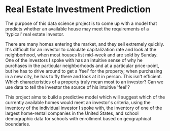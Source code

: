 # Real Estate Investment Prediction

The purpose of this data science project is to come up with a model that predicts whether an available house may meet the requirements of a 'typical' real estate investor.

There are many homes entering the market, and they sell extremely quickly. It's difficult for an investor to calculate capitalization rate and look at the neighborhood, when most houses list mid-week and are sold by Sunday. One of the investors I spoke with has an intuitive sense of why he purchases in the particular neighborhoods and at a particular price-point, but he has to drive around to get a 'feel' for the property; when purchasing in a new city, he has to fly there and look at it in person. This isn't efficient. Which characteristics of a property truly mean most to an investor? Can we use data to tell the investor the source of his intuitive 'feel'?

This project aims to build a predictive model which will suggest which of the currently available homes would meet an investor's criteria, using the inventory of the individual investor I spoke with, the inventory of one of the largest home-rental companies in the United States, and school demographic data for schools with enrollment based on geographical boundaries.

